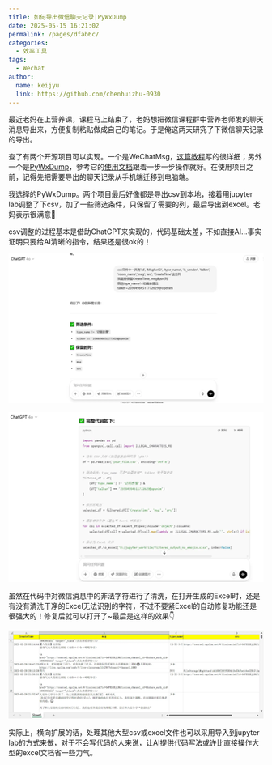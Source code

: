 ```yaml
---
title: 如何导出微信聊天记录|PyWxDump
date: 2025-05-15 16:21:02
permalink: /pages/dfab6c/
categories: 
  - 效率工具
tags: 
  - Wechat
author: 
  name: keijyu
  link: https://github.com/chenhuizhu-0930
---
```


最近老妈在上营养课，课程马上结束了，老妈想把微信课程群中营养老师发的聊天消息导出来，方便复制粘贴做成自己的笔记。于是俺这两天研究了下微信聊天记录的导出。

查了有两个开源项目可以实现。一个是WeChatMsg，[这篇教程](https://blog.csdn.net/weixin_51094633/article/details/136002990)写的很详细；另外一个是[PyWxDump](https://github.com/xaoyaoo/PyWxDump)，参考它的[使用文档](https://github.com/xaoyaoo/PyWxDump/blob/master/doc/UserGuide.md)跟着一步一步操作就好。在使用项目之前，记得先把需要导出的聊天记录从手机端迁移到电脑端。

我选择的PyWxDump。两个项目最后好像都是导出csv到本地，接着用jupyter lab调整了下csv，加了一些筛选条件，只保留了需要的列，最后导出到excel。老妈表示很满意🤭

csv调整的过程基本是借助ChatGPT来实现的，代码基础太差，不如直接AI...事实证明只要给AI清晰的指令，结果还是很ok的！

![image-20250516114211121](https://raw.githubusercontent.com/chenhuizhu-0930/picx-images-hosting/refs/heads/master/image-20250516114211121.6f0wqiemr2.webp)

![image-20250516114300826](https://raw.githubusercontent.com/chenhuizhu-0930/picx-images-hosting/refs/heads/master/image-20250516114300826.8dx3guk52o.webp)

虽然在代码中对微信消息中的非法字符进行了清洗，在打开生成的Excel时，还是有没有清洗干净的Excel无法识别的字符，不过不要紧Excel的自动修复功能还是很强大的！修复后就可以打开了~最后是这样的效果👇

![image-20250516133828382](https://raw.githubusercontent.com/chenhuizhu-0930/picx-images-hosting/refs/heads/master/image-20250516133828382.9gwsrqfyy9.webp)

实际上，横向扩展的话，处理其他大型csv或excel文件也可以采用导入到jupyter lab的方式来做，对于不会写代码的人来说，让AI提供代码写法或许比直接操作大型的excel文档省一些力气。
